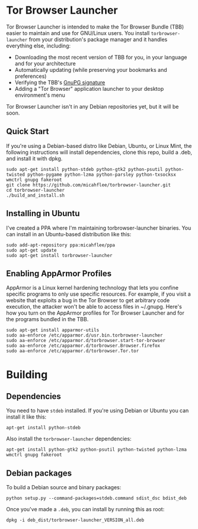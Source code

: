 Tor Browser Launcher
====================
Tor Browser Launcher is intended to make the Tor Browser Bundle (TBB) easier to
maintain and use for GNU/Linux users. You install ```torbrowser-launcher``` from your
distribution's package manager and it handles everything else, including:

* Downloading the most recent version of TBB for you, in your language and for
  your architecture
* Automatically updating (while preserving your bookmarks and preferences)
* Verifying the TBB's [GnuPG signature](http://www.gnupg.org/gph/en/manual/x135.html)
* Adding a "Tor Browser" application launcher to your desktop environment's menu

Tor Browser Launcher isn't in any Debian repositories yet, but it will be soon.

Quick Start
-----------

If you're using a Debian-based distro like Debian, Ubuntu, or Linux Mint, the
following instructions will install dependencies, clone this repo, build a .deb, and
install it with dpkg.

    sudo apt-get install python-stdeb python-gtk2 python-psutil python-twisted python-pygame python-lzma python-parsley python-txsocksx wmctrl gnupg fakeroot
    git clone https://github.com/micahflee/torbrowser-launcher.git
    cd torbrowser-launcher
    ./build_and_install.sh

Installing in Ubuntu
--------------------

I've created a PPA where I'm maintaining torbrowser-launcher binaries. You can install in an Ubuntu-based distribution like this:

    sudo add-apt-repository ppa:micahflee/ppa
    sudo apt-get update
    sudo apt-get install torbrowser-launcher

Enabling AppArmor Profiles
--------------------------

AppArmor is a Linux kernel hardening technology that lets you confine specific programs to only use specific resources. For example, if you visit a website that exploits a bug in the Tor Browser to get arbitrary code execution, the attacker won't be able to access files in ~/.gnupg. Here's how you turn on the AppArmor profiles for Tor Browser Launcher and for the programs bundled in the TBB.

    sudo apt-get install apparmor-utils
    sudo aa-enforce /etc/apparmor.d/usr.bin.torbrowser-launcher
    sudo aa-enforce /etc/apparmor.d/torbrowser.start-tor-browser
    sudo aa-enforce /etc/apparmor.d/torbrowser.Browser.firefox
    sudo aa-enforce /etc/apparmor.d/torbrowser.Tor.tor

Building
========

Dependencies
------------

You need to have ```stdeb``` installed. If you're using Debian or Ubuntu you can
install it like this:

    apt-get install python-stdeb

Also install the ```torbrowser-launcher``` dependencies:

    apt-get install python-gtk2 python-psutil python-twisted python-lzma wmctrl gnupg fakeroot

Debian packages
---------------

To build a Debian source and binary packages:

    python setup.py --command-packages=stdeb.command sdist_dsc bdist_deb

Once you've made a ```.deb```, you can install by running this as root:

    dpkg -i deb_dist/torbrowser-launcher_VERSION_all.deb
